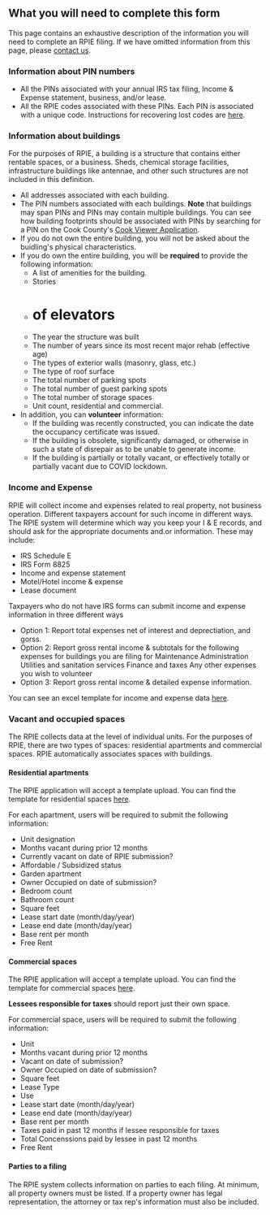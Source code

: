 ## What you will need to complete this form

This page contains an exhaustive description of the information you will need to complete an RPIE filing. If we have omitted information from this page, please [contact us](mailto:RPIEsupport@cookcountyassessor.com).

### Information about PIN numbers

* All the PINs associated with your annual IRS tax filing, Income & Expense statement, business, and/or lease.
* All the RPIE codes associated with these PINs. Each PIN is associated with a unique code. Instructions for recovering lost codes are [here](RPIE/FAQs#i-lost-my-rpie-code-i-need-to-edit-a-submitted-filing-i-need-help-with-the-rpie-form).

### Information about buildings

For the purposes of RPIE, a building is a structure that contains either rentable spaces, or a business. Sheds, chemical storage facilities, infrastructure buildings like antennae, and other such structures are not included in this definition.

* All addresses associated with each building. 
* The PIN numbers associated with each buildings. **Note** that buildings may span PINs and PINs may contain multiple buildings. You can see how building footprints should be associated with PINs by searching for a PIN on the Cook County's [Cook Viewer Application](https://maps.cookcountyil.gov/cookviewer/mapViewer.html).
* If you do not own the entire building, you will not be asked about the buidling's physical characteristics.
* If you do own the entire building, you will be **required** to provide the following information:
  * A list of amenities for the building.
  * Stories
  * # of elevators
  * The year the structure was built
  * The number of years since its most recent major rehab (effective age)
  * The types of exterior walls (masonry, glass, etc.)
  * The type of roof surface
  * The total number of parking spots
  * The total number of guest parking spots
  * The total number of storage spaces
  * Unit count, residential and commercial.
* In addition, you can **volunteer** information:
  * If the building was recently constructed, you can indicate the date the occupancy certificate was issued.
  * If the building is obsolete, significantly damaged, or otherwise in such a state of disrepair as to be unable to generate income.
  * If the building is partially or totally vacant, or effectively totally or partially vacant due to COVID lockdown.

### Income and Expense

RPIE will collect income and expenses related to real property, not business operation. Different taxpayers account for such income in different ways. The RPIE system will determine which way you keep your I & E records, and should ask for the appropriate documents and.or information. These may include:

* IRS Schedule E
* IRS Form 8825
* Income and expense statement
* Motel/Hotel income & expense 
* Lease document

Taxpayers who do not have IRS forms can submit income and expense information in three different ways

* Option 1: Report total expenses net of interest and deprectiation, and gorss.
* Option 2: Report gross rental income & subtotals for the following expenses for buildings you are filing for
        Maintenance
        Administration
        Utilities and sanitation services
        Finance and taxes
        Any other expenses you wish to volunteer
* Option 3: Report gross rental income & detailed expense information.

You can see an excel template for income and expense data [here](templates/rpie-ie-templates.xlsx).

### Vacant and occupied spaces

The RPIE collects data at the level of individual units. For the purposes of RPIE, there are two types of spaces: residential apartments and commercial spaces. RPIE automatically associates spaces with buildings. 

#### Residential apartments

The RPIE application will accept a template upload. You can find the template for residential spaces [here](templates/2021-rpie-residential-spaces-template.xlsx).

For each apartment, users will be required to submit the following information:

* Unit designation
* Months vacant during prior 12 months
* Currently vacant on date of RPIE submission?
* Affordable / Subsidized status
* Garden apartment
* Owner Occupied on date of submission?
* Bedroom count
* Bathroom count
* Square feet
* Lease start date (month/day/year)
* Lease end date (month/day/year)
* Base rent per month
* Free Rent

#### Commercial spaces

The RPIE application will accept a template upload. You can find the template for commercial spaces [here](templates/2021-rpie-commercial-spaces-template.xlsx).

**Lessees responsible for taxes** should report just their own space. 

For commercial space, users will be required to submit the following information:

* Unit
* Months vacant during prior 12 months
* Vacant on date of submission?
* Owner Occupied on date of submission?
* Square feet
* Lease Type
* Use
* Lease start date (month/day/year)
* Lease end date (month/day/year)
* Base rent per month
* Taxes paid in past 12 months if lessee responsible for taxes
* Total Concenssions paid by lessee in past 12 months
* Free Rent

#### Parties to a filing

The RPIE system collects information on parties to each filing. At minimum, all property owners must be listed. If a property owner has legal representation, the attorney or tax rep's information must also be included.

